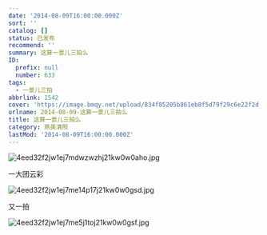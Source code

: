 ```yaml
---
date: '2014-08-09T16:00:00.000Z'
sort: ''
catalog: []
status: 已发布
recommend: ''
summary: 这算一景儿三拍么
ID:
  prefix: null
  number: 633
tags:
  - 一景儿三拍
abbrlink: 1542
cover: 'https://image.bmqy.net/upload/834f85205b861eb8f5d79f29c6e22f2d.jpg'
urlname: 2014-08-09-这算一景儿三拍么
title: 这算一景儿三拍么
category: 燕美清照
lastMod: '2014-08-09T16:00:00.000Z'
---
```


![4eed32f2jw1ej7mdwzwzhj21kw0w0aho.jpg](https://image.bmqy.net/upload/834f85205b861eb8f5d79f29c6e22f2d.jpg)


一大团云彩


![4eed32f2jw1ej7me14p17j21kw0w0gsd.jpg](https://image.bmqy.net/upload/652350937e7ae17a01a96f86fdf8131f.jpg)


又一拍


![4eed32f2jw1ej7me5j1toj21kw0w0gsf.jpg](https://image.bmqy.net/upload/0e1ea9d464c42585f9a0dc24920cb9df.jpg)

